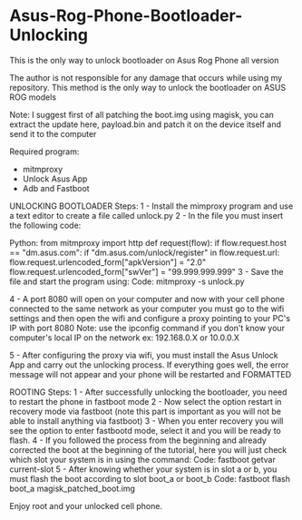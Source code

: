 # Asus-Rog-Phone-Bootloader-Unlocking
This is the only way to unlock bootloader on Asus Rog Phone all version 

The author is not responsible for any damage that occurs while using my repository. This method is the only way to unlock the bootloader on ASUS ROG models

Note: I suggest first of all patching the boot.img using magisk, you can extract the update here, payload.bin and patch it on the device itself and send it to the computer

Required program:
* mitmproxy
* Unlock Asus App
* Adb and Fastboot

UNLOCKING BOOTLOADER
Steps:
1 - Install the mimproxy program and use a text editor to create a file called unlock.py
2 - In the file you must insert the following code:

Python:
from mitmproxy import http
def request(flow):
    if flow.request.host == "dm.asus.com":
        if "dm.asus.com/unlock/register" in flow.request.url:
            flow.request.urlencoded_form["apkVersion"] = "2.0"
            flow.request.urlencoded_form["swVer"] = "99.999.999.999"
3 - Save the file and start the program using:
Code:
mitmproxy -s unlock.py

4 - A port 8080 will open on your computer and now with your cell phone connected to the same network as your computer you must go to the wifi settings and then open the wifi and configure a proxy pointing to your PC's IP with port 8080
Note: use the ipconfig command if you don't know your computer's local IP on the network ex: 192.168.0.X or 10.0.0.X

5 - After configuring the proxy via wifi, you must install the Asus Unlock App and carry out the unlocking process. If everything goes well, the error message will not appear and your phone will be restarted and FORMATTED



ROOTING
Steps:
1 - After successfully unlocking the bootloader, you need to restart the phone in fastboot mode
2 - Now select the option restart in recovery mode via fastboot (note this part is important as you will not be able to install anything via fastboot)
3 - When you enter recovery you will see the option to enter fastbootd mode, select it and you will be ready to flash.
4 - If you followed the process from the beginning and already corrected the boot at the beginning of the tutorial, here you will just check which slot your system is in using the command:
Code:
fastboot getvar current-slot
5 - After knowing whether your system is in slot a or b, you must flash the boot according to slot boot_a or boot_b
Code:
fastboot flash boot_a magisk_patched_boot.img

Enjoy root and your unlocked cell phone.
